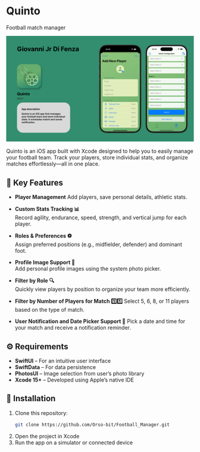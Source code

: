 # Quinto

Football match manager

![App Screenshot](Quinto.png)

Quinto is an iOS app built with Xcode designed to help you to easily manage your football team. Track your players, store individual stats, and organize matches effortlessly—all in one place.

## 🌟 Key Features

- **Player Management**
  Add players, save personal details, athletic stats.

- **Custom Stats Tracking 📊**  
  Record agility, endurance, speed, strength, and vertical jump for each player.

- **Roles & Preferences ⚽**  
  Assign preferred positions (e.g., midfielder, defender) and dominant foot.

- **Profile Image Support 👤**  
  Add personal profile images using the system photo picker.

- **Filter by Role 🔍**  
  Quickly view players by position to organize your team more efficiently. 

- **Filter by Number of Players for Match 1️⃣1️⃣**
  Select 5, 6, 8, or 11 players based on the type of match.
  
- **User Notification and Date Picker Support 📅**
  Pick a date and time for your match and receive a notification reminder.

## ⚙️ Requirements

- **SwiftUI** – For an intuitive user interface
- **SwiftData** – For data persistence
- **PhotosUI** – Image selection from user’s photo library
- **Xcode 15+** – Developed using Apple’s native IDE

## 🔧 Installation

1. Clone this repository:
   ```bash
   git clone https://github.com/Orso-bit/Football_Manager.git
3. Open the project in Xcode
4. Run the app on a simulator or connected device
